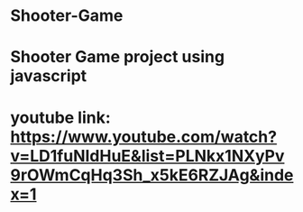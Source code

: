 # Shooter-Game
# Shooter Game project using javascript
# youtube link: https://www.youtube.com/watch?v=LD1fuNIdHuE&list=PLNkx1NXyPv9rOWmCqHq3Sh_x5kE6RZJAg&index=1
